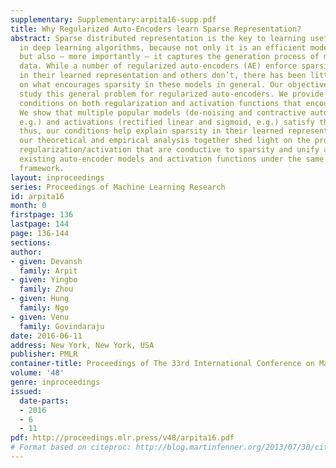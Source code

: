 ```yaml
---
supplementary: Supplementary:arpita16-supp.pdf
title: Why Regularized Auto-Encoders learn Sparse Representation?
abstract: Sparse distributed representation is the key to learning useful features
  in deep learning algorithms, because not only it is an efficient mode of data representation,
  but also – more importantly – it captures the generation process of most real world
  data. While a number of regularized auto-encoders (AE) enforce sparsity explicitly
  in their learned representation and others don’t, there has been little formal analysis
  on what encourages sparsity in these models in general. Our objective is to formally
  study this general problem for regularized auto-encoders. We provide sufficient
  conditions on both regularization and activation functions that encourage sparsity.
  We show that multiple popular models (de-noising and contractive auto encoders,
  e.g.) and activations (rectified linear and sigmoid, e.g.) satisfy these conditions;
  thus, our conditions help explain sparsity in their learned representation. Thus
  our theoretical and empirical analysis together shed light on the properties of
  regularization/activation that are conductive to sparsity and unify a number of
  existing auto-encoder models and activation functions under the same analytical
  framework.
layout: inproceedings
series: Proceedings of Machine Learning Research
id: arpita16
month: 0
firstpage: 136
lastpage: 144
page: 136-144
sections: 
author:
- given: Devansh
  family: Arpit
- given: Yingbo
  family: Zhou
- given: Hung
  family: Ngo
- given: Venu
  family: Govindaraju
date: 2016-06-11
address: New York, New York, USA
publisher: PMLR
container-title: Proceedings of The 33rd International Conference on Machine Learning
volume: '48'
genre: inproceedings
issued:
  date-parts:
  - 2016
  - 6
  - 11
pdf: http://proceedings.mlr.press/v48/arpita16.pdf
# Format based on citeproc: http://blog.martinfenner.org/2013/07/30/citeproc-yaml-for-bibliographies/
---
```

